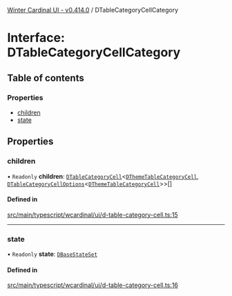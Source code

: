 [Winter Cardinal UI - v0.414.0](../index.md) / DTableCategoryCellCategory

# Interface: DTableCategoryCellCategory

## Table of contents

### Properties

- [children](DTableCategoryCellCategory.md#children)
- [state](DTableCategoryCellCategory.md#state)

## Properties

### children

• `Readonly` **children**: [`DTableCategoryCell`](../classes/DTableCategoryCell.md)\<[`DThemeTableCategoryCell`](DThemeTableCategoryCell.md), [`DTableCategoryCellOptions`](DTableCategoryCellOptions.md)\<[`DThemeTableCategoryCell`](DThemeTableCategoryCell.md)\>\>[]

#### Defined in

[src/main/typescript/wcardinal/ui/d-table-category-cell.ts:15](https://github.com/winter-cardinal/winter-cardinal-ui/blob/v0.414.0/src/main/typescript/wcardinal/ui/d-table-category-cell.ts#L15)

___

### state

• `Readonly` **state**: [`DBaseStateSet`](DBaseStateSet.md)

#### Defined in

[src/main/typescript/wcardinal/ui/d-table-category-cell.ts:16](https://github.com/winter-cardinal/winter-cardinal-ui/blob/v0.414.0/src/main/typescript/wcardinal/ui/d-table-category-cell.ts#L16)

